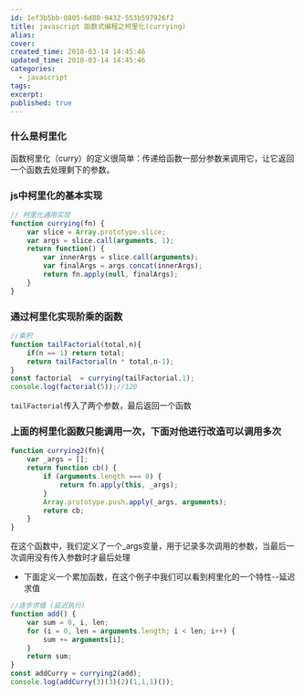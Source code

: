 ```yaml
---
id: 1ef3b5bb-0805-6d80-9432-553b597926f2
title: javascript 函数式编程之柯里化(currying)
alias:
cover:
created_time: 2018-03-14 14:45:46
updated_time: 2018-03-14 14:45:46
categories:
  - javascript
tags:
excerpt:
published: true
---
```


### 什么是柯里化
函数柯里化（curry）的定义很简单：传递给函数一部分参数来调用它，让它返回一个函数去处理剩下的参数。

<!-- more -->

### js中柯里化的基本实现
```javascript
// 柯里化通用实现
function currying(fn) {
    var slice = Array.prototype.slice;
    var args = slice.call(arguments, 1);
    return function() {
        var innerArgs = slice.call(arguments);
        var finalArgs = args.concat(innerArgs);
        return fn.apply(null, finalArgs);
    }
}

```

### 通过柯里化实现阶乘的函数
```javascript
//乘积
function tailFactorial(total,n){
    if(n == 1) return total;
    return tailFactorial(n * total,n-1);
}
const factorial  = currying(tailFactorial,1);
console.log(factorial(5));//120
```
`tailFactorial`传入了两个参数，最后返回一个函数

### 上面的柯里化函数只能调用一次，下面对他进行改造可以调用多次
```javascript
function currying2(fn){
    var _args = [];
    return function cb() {
        if (arguments.length === 0) {
            return fn.apply(this, _args);
        }
        Array.prototype.push.apply(_args, arguments);
        return cb;
    }
}
```
在这个函数中，我们定义了一个_args变量，用于记录多次调用的参数，当最后一次调用没有传入参数时才最后处理

- 下面定义一个累加函数，在这个例子中我们可以看到柯里化的一个特性--延迟求值
```javascript
//逐步求值 (延迟执行)
function add() {
    var sum = 0, i, len;
    for (i = 0, len = arguments.length; i < len; i++) {
        sum += arguments[i];
    }
    return sum;
}
const addCurry = currying2(add);
console.log(addCurry(3)(3)(2)(1,1,1)());
```





